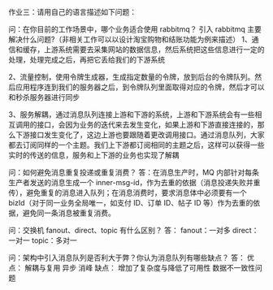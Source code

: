 作业三：请用自己的语言描述如下问题：

问：在你目前的工作场景中，哪个业务适合使用 rabbitmq？ 引入 rabbitmq 主要解决什么问题?（非相关工作可以以设计淘宝购物和结账功能为例来描述）
1、通信和缓存，上游系统需要去采集网站的数据信息，然后系统把这些信息进行一定的处理，处理完成之后，再把它丢给我们的下游系统

2、流量控制，使用令牌生成器，生成指定数量的令牌，放到后台的令牌队列。然后应用程序连到我们的服务器之后，到令牌队列里面取得对应的令牌，然后才可以和秒杀服务器进行同步

3、服务解耦，通过消息队列连接上游和下游的系统，上游和下游系统会有一些相互调用的接口，会因为业务的迭代来去发生变化，如果上游和下游直接连接的，那么下游接口发生变化了，这边上游也要跟随着更改调用接口。通过消息队列，大家都去订阅同样的一个主题。我们上下游都订阅相同的主题之后，这样可以获得一些实时的传送的信息，服务和上下游的业务也实现了解耦

问：如何避免消息重复投递或重复消费？
答：在消息生产时，MQ 内部针对每条生产者发送的消息生成一个 inner-msg-id，作为去重的依据（消息投递失败并重传），避免重复的消息进入队列；在消息消费时，要求消息体中必须要有一个 bizId（对于同一业务全局唯一，如支付 ID、订单 ID、帖子 ID 等）作为去重的依据，避免同一条消息被重复消费。

问：交换机 fanout、direct、topic 有什么区别？
答：
fanout：一对多
direct：一对一
topic：多对一

问：架构中引入消息队列是否利大于弊？你认为消息队列有哪些缺点？
答：
优点：
解耦与复用
异步
消峰
缺点：
增加了复杂度与降低了可用性
数据不一致性问题
